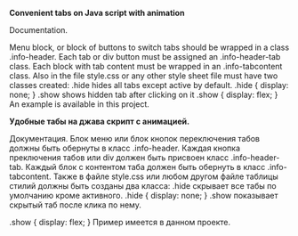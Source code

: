 **Convenient tabs on Java script with animation**

Documentation.

Menu block, or block of buttons to switch tabs should be wrapped in a class .info-header.
Each tab or div button must be assigned an .info-header-tab class.
Each block with tab content must be wrapped in an .info-tabcontent class.
Also in the file style.css or any other style sheet file must have two classes created:
.hide hides all tabs except active by default.
.hide {
    display: none;
}
.show shows hidden tab after clicking on it
.show {
   display: flex;
  }
An example is available in this project.

**Удобные табы на джава скрипт с анимацией.**

Документация.
Блок меню или блок кнопок переключения табов должны быть обернуты в класс .info-header.
Каждая кнопка преключения табов или div должен быть присвоен класс .info-header-tab.
Каждый блок с контентом таба должен быть обернуть в класс .info-tabcontent.
Также в файле style.css или любом другом файле таблицы стилий должны быть созданы два класса:
.hide скрывает все табы по умолчанию кроме активного.
.hide {
    display: none;
}
.show показывает скрытый таб после клика по нему.

.show {
   display: flex;
  }
Пример имеется в данном проекте.

